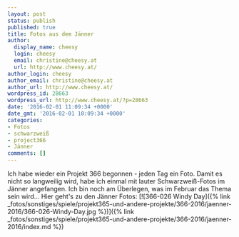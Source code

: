 ```yaml
---
layout: post
status: publish
published: true
title: Fotos aus dem Jänner
author:
  display_name: cheesy
  login: cheesy
  email: christine@cheesy.at
  url: http://www.cheesy.at/
author_login: cheesy
author_email: christine@cheesy.at
author_url: http://www.cheesy.at/
wordpress_id: 28663
wordpress_url: http://www.cheesy.at/?p=28663
date: '2016-02-01 11:09:34 +0000'
date_gmt: '2016-02-01 10:09:34 +0000'
categories:
- Fotos
- schwarzweiß
- project366
- Jänner
comments: []
---
```

Ich habe wieder ein Projekt 366 begonnen - jeden Tag ein Foto. Damit es nicht so langweilig wird, habe ich einmal mit lauter Schwarzweiß-Fotos im Jänner angefangen. Ich bin noch am Überlegen, was im Februar das Thema sein wird...
Hier geht's zu den Jänner Fotos:
[![366-026 Windy Day]({% link _fotos/sonstiges/spiele/projekt365-und-andere-projekte/366-2016/jaenner-2016/366-026-Windy-Day.jpg %})]({% link _fotos/sonstiges/spiele/projekt365-und-andere-projekte/366-2016/jaenner-2016/index.md %})
